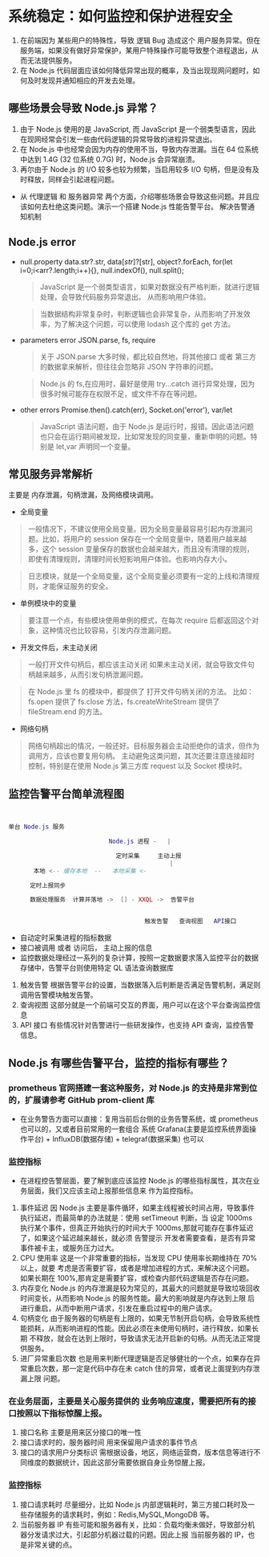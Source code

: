 # 系统稳定：如何监控和保护进程安全

1. 在前端因为 某些用户的特殊性，导致 逻辑 Bug 造成这个 用户服务异常。但在 服务端，如果没有做好异常保护，某用户特殊操作可能导致整个进程退出，从而无法提供服务。
2. 在 Node.js 代码层面应该如何降低异常出现的概率，及当出现现网问题时，如何及时发现并通知相应的开发去处理。

## 哪些场景会导致 Node.js 异常？

1. 由于 Node.js 使用的是 JavaScript, 而 JavaScript 是一个弱类型语言，因此在现网经常会引发一些由代码逻辑的异常导致的进程异常退出。
2. 在 Node.js 中也经常会因为内存的使用不当，导致内存泄漏。当在 64 位系统中达到 1.4G (32 位系统 0.7G) 时，Node.js 会异常崩溃。
3. 再尔由于 Node.js 的 I/O 较多也较为频繁，当启用较多 I/O 句柄，但是没有及时释放，同样会引起进程问题。

- 从 代理逻辑 和 服务器异常 两个方面，介绍哪些场景会导致这些问题。并且应该如何去杜绝这类问题。演示一个搭建 Node.js 性能告警平台。
  解决告警通知机制

## Node.js error

- null.property
  data.str?.str, data[$str]?[$str], object?.forEach, for(let i=0;i<arr?.length;i++){},
  null.indexOf(), null.split();

  > JavaScript 是一个弱类型语言，如果对数据没有严格判断，就进行逻辑处理，会导致代码服务异常退出。
  > 从而影响用户体验。

  > 当数据结构非常复杂时，判断逻辑也会非常复杂，从而影响了开发效率，为了解决这个问题，可以使用
  > lodash 这个库的 get 方法。

- parameters error
  JSON.parse, fs, require

  > 关于 JSON.parse 大多时候，都比较自然地，将其他接口 或者 第三方的数据拿来解析，但往往会忽略非 JSON 字符串的问题。

  > Node.js 的 fs,在应用时，最好是使用 try...catch 进行异常处理，因为很多时候可能存在权限不足，或文件不存在等问题。

- other errors
  Promise.then().catch(err), Socket.on('error'), var/let

  > JavaScript 语法问题，由于 Node.js 是运行时，报错。因此语法问题也只会在运行期间被发现，比如常发现的同变量，重新申明的问题。特别是 let,var 声明同一个变量。

## 常见服务异常解析

主要是 内存泄漏，句柄泄漏，及网络模块调用。

- 全局变量

> 一般情况下，不建议使用全局变量。因为全局变量最容易引起内存泄漏问题。比如，将用户的 session 保存在一个全局变量中，随着用户越来越多，这个 session
> 变量保存的数据也会越来越大，而且没有清理的规则，即使有清理规则，清理时间长短影响用户体验。也影响内存大小。

> 日志模块，就是一个全局变量，这个全局变量必须要有一定的上线和清理规则，才能保证服务的安全。

- 单例模块中的变量

> 要注意一个点，有些模块使用单例的模式，在每次 require 后都返回这个对象，这种情况也比较容易，引发内存泄漏问题。

- 开发文件后，未主动关闭

> 一般打开文件句柄后，都应该主动关闭
> 如果未主动关闭，就会导致文件句柄越来越多，从而引发句柄泄漏问题。

> 在 Node.js 里 fs 的模块中，都提供了 打开文件句柄关闭的方法。
> 比如：fs.open 提供了 fs.close 方法，fs.createWriteStream 提供了 fileStream.end 的方法。

- 网络句柄

> 网络句柄超出的情况，一般还好。目标服务器会主动拒绝你的请求，但作为调用方，应该也要复用句柄。
> 主动避免这类问题，其次还要注意连接超时控制，特别是在使用 Node.js 第三方库 request 以及 Socket 模块时。

## 监控告警平台简单流程图

```lua


单台 Node.js 服务

                            Node.js 进程 -   |

                              定时采集     主动上报
                                             |
       本地 <-- 缓存本地  --   本地采集 <-

      定时上报同步

      数据处理服务  计算并落地 ->  [] - XXQL ->  告警平台


                                      触发告警   查询视图   API接口
```

- 自动定时采集进程的指标数据
- 接口被调用 或者 访问后， 主动上报的信息
- 监控数据处理经过一系列的复杂计算，按照一定数据要求落入监控平台的数据存储中，告警平台则使用特定 QL 语法查询数据库

1. 触发告警
   根据告警平台的设置，当数据落入后判断是否满足告警机制，满足则调用告警模块触发告警。
2. 查询视图
   这部分就是一个前端可交互的界面，用户可以在这个平台查询监控信息
3. API 接口
   有些情况针对告警进行一些研发操作，也支持 API 查询，监控告警信息。

## Node.js 有哪些告警平台，监控的指标有哪些？

### prometheus 官网搭建一套这种服务，对 Node.js 的支持是非常到位的，扩展请参考 GitHub prom-client 库

- 在业务警告方面可以直接：复用当前后台侧的业务告警系统，或 prometheus 也可以的，又或者目前常用的一套组合
  系统 Grafana(主要是监控系统界面操作平台) + InfluxDB(数据存储) + telegraf(数据采集) 也可以

### 监控指标

- 在进程控告警层面，要了解到底应该监控 Node.js 的哪些指标属性，其次在业务层面，我们又应该主动上报那些信息来
  作为监控指标。

1. 事件延迟
   因 Node.js 主要是事件循环，如果主线程被长时间占用，导致事件执行延迟，而最简单的办法就是：使用 setTimeout 判断，当
   设定 1000ms 执行某个事件，但真正开始执行的时间大于 1000ms,那就可能存在事件延迟了，如果这个延迟越来越长，就必须
   告警提示 开发者需要查看，是否有异常事件被卡主，或服务压力过大。
2. CPU 使用率
   这是一个非常重要的指标，当发现 CPU 使用率长期维持在 70% 以上，就要 考虑是否需要扩容，或者是增加进程的方式，来解决这个问题。
   如果长期在 100%,那肯定是需要扩容，或检查内部代码逻辑是否存在问题。
3. 内存变化
   Node.js 的内存泄漏是较为常见的，其最大的问题就是导致垃圾回收时间变长，从而影响 Node.js 的服务性能。最大的影响就是内存达到上限
   后进行重启，从而中断用户请求，引发在重启过程中的用户请求。
4. 句柄变化
   由于服务器的句柄是有上限的，如果无节制开启句柄，会导致系统性能损耗，从而影响进程的性能。因此必须在未使用句柄时，进行释放，如果长期
   不释放，就会在达到上限时，导致请求无法开启新的句柄。从而无法正常提供服务。
5. 进厂异常重启次数
   也是用来判断代理逻辑是否足够健壮的一个点，如果存在异常重启次数，那一定是代码中存在未 catch 住的异常，或者说上面提到内存泄漏上限
   问题。

### 在业务层面，主要是关心服务提供的 业务响应速度，需要把所有的接口按照以下指标惊醒上报。

1. 接口名称
   主要是用来区分接口的唯一性
2. 接口请求时的，服务器时间
   用来保留用户请求的事件节点
3. 接口的请求用户分类标识
   需根据设备，地区，网络运营商，版本信息等进行不同维度的数据统计，因此这部分需要依据自身业务惊醒上报。

### 监控指标

1. 接口请求耗时
   尽量细分，比如 Node.js 内部逻辑耗时，第三方接口耗时及一些存储服务的请求耗时，例如：Redis,MySQL,MongoDB 等。
2. 当前服务器 IP
   有些可能和服务器有关，比如：负载均衡未做好，导致部分机器分发请求过大，引起部分机器过载的问题。因此上报
   当前服务器的 IP，也是非常关键的点。
